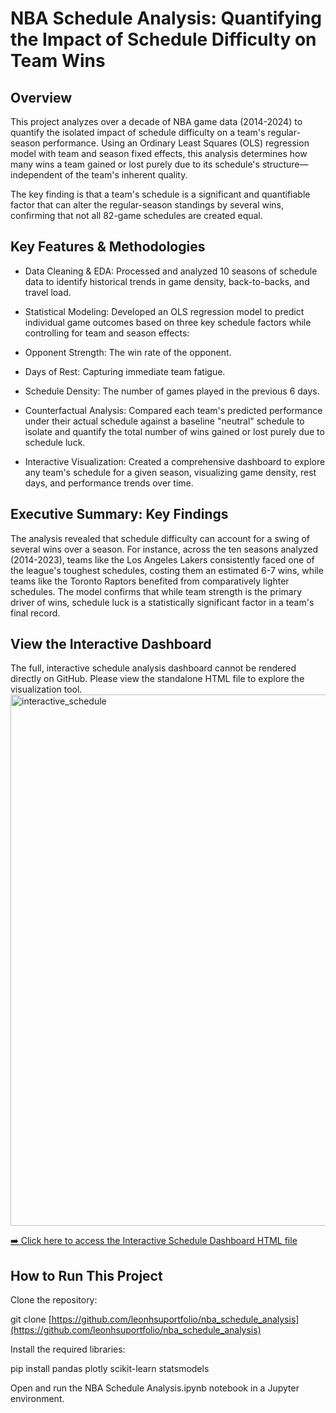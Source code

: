# NBA Schedule Analysis: Quantifying the Impact of Schedule Difficulty on Team Wins

## Overview

This project analyzes over a decade of NBA game data (2014-2024) to quantify the isolated impact of schedule difficulty on a team's regular-season performance. Using an Ordinary Least Squares (OLS) regression model with team and season fixed effects, this analysis determines how many wins a team gained or lost purely due to its schedule's structure—independent of the team's inherent quality.

The key finding is that a team's schedule is a significant and quantifiable factor that can alter the regular-season standings by several wins, confirming that not all 82-game schedules are created equal.

## Key Features & Methodologies

* Data Cleaning & EDA: Processed and analyzed 10 seasons of schedule data to identify historical trends in game density, back-to-backs, and travel load.

* Statistical Modeling: Developed an OLS regression model to predict individual game outcomes based on three key schedule factors while controlling for team and season effects:

* Opponent Strength: The win rate of the opponent.

* Days of Rest: Capturing immediate team fatigue.

* Schedule Density: The number of games played in the previous 6 days.

* Counterfactual Analysis: Compared each team's predicted performance under their actual schedule against a baseline "neutral" schedule to isolate and quantify the total number of wins gained or lost purely due to schedule luck.

* Interactive Visualization: Created a comprehensive dashboard to explore any team's schedule for a given season, visualizing game density, rest days, and performance trends over time.

## Executive Summary: Key Findings

The analysis revealed that schedule difficulty can account for a swing of several wins over a season. For instance, across the ten seasons analyzed (2014-2023), teams like the Los Angeles Lakers consistently faced one of the league's toughest schedules, costing them an estimated 6-7 wins, while teams like the Toronto Raptors benefited from comparatively lighter schedules. The model confirms that while team strength is the primary driver of wins, schedule luck is a statistically significant factor in a team's final record.

## View the Interactive Dashboard

The full, interactive schedule analysis dashboard cannot be rendered directly on GitHub. Please view the standalone HTML file to explore the visualization tool.
<img width="1083" height="850" alt="interactive_schedule" src="https://github.com/user-attachments/assets/2935aa10-8eb8-45ec-9417-d3e1f26b12ee" />

[➡️ Click here to access the Interactive Schedule Dashboard HTML file](https://github.com/leonhsuportfolio/nba_schedule_analysis/blame/4ad14729dccdab0b42e4d950e5f7184fcfe85579/interactive_dashboard.html)


## How to Run This Project

Clone the repository:

git clone [https://github.com/leonhsuportfolio/nba_schedule_analysis](https://github.com/leonhsuportfolio/nba_schedule_analysis)


Install the required libraries:

pip install pandas plotly scikit-learn statsmodels


Open and run the NBA Schedule Analysis.ipynb notebook in a Jupyter environment.
